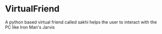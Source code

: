 # VirtualFriend
A python based virtual friend called sakhi helps the user to interact with the PC like Iron Man's Jarvis
